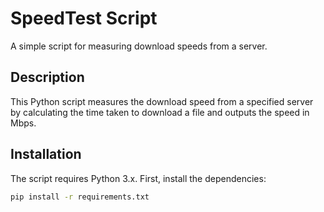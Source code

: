 # SpeedTest Script

A simple script for measuring download speeds from a server.

## Description

This Python script measures the download speed from a specified server by calculating the time taken to download a file and outputs the speed in Mbps.

## Installation

The script requires Python 3.x. First, install the dependencies:

```bash
pip install -r requirements.txt
